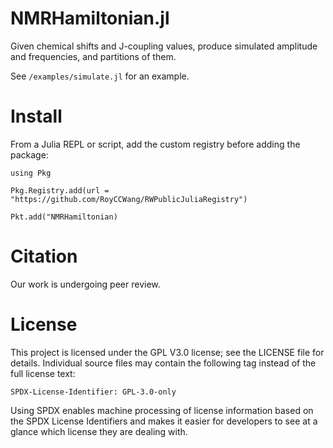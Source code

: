 # NMRHamiltonian.jl
Given chemical shifts and J-coupling values, produce simulated amplitude and frequencies, and partitions of them.

See `/examples/simulate.jl` for an example.

# Install
From a Julia REPL or script, add the custom registry before adding the package:

```
using Pkg

Pkg.Registry.add(url = "https://github.com/RoyCCWang/RWPublicJuliaRegistry")

Pkt.add("NMRHamiltonian)
```

# Citation
Our work is undergoing peer review.

# License
This project is licensed under the GPL V3.0 license; see the LICENSE file for details. Individual source files may contain the following tag instead of the full license text:
```
SPDX-License-Identifier: GPL-3.0-only
```

Using SPDX enables machine processing of license information based on the SPDX License Identifiers and makes it easier for developers to see at a glance which license they are dealing with.
